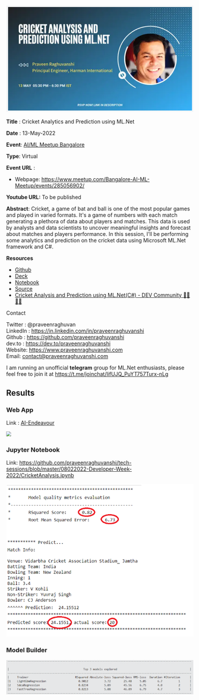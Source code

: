 <img src="assets\ai-ml-session-banner.png" alt="Developer Week" style="zoom:80%;" />



**Title** : Cricket Analytics and Prediction using ML.Net

**Date** : 13-May-2022

**Event**: [AI/ML Meetup Bangalore](https://www.meetup.com/Bangalore-AI-ML-Meetup/events/285056902/)

**Type**: Virtual

**Event URL** :

- Webpage: https://www.meetup.com/Bangalore-AI-ML-Meetup/events/285056902/

**Youtube URL:** To be published

**Abstract**: Cricket, a game of bat and ball is one of the most popular games and played in varied formats. It's a game of numbers with each match generating a plethora of data about players and matches. This data is used by analysts and data scientists to uncover meaningful insights and forecast about matches and players performance. In this session, I'll be performing some analytics and prediction on the cricket data using Microsoft ML.Net framework and C#.

**Resources**

- [Github](https://github.com/praveenraghuvanshi/tech-sessions/tree/master/13052022-AI-ML-Bangalore-Meetup)
- [Deck](cricket-analytics.pdf)
- [Notebook](CricketAnalysis.ipynb)
- [Source](src/SportAnalytics)
- [Cricket Analysis and Prediction using ML.Net(C#) - DEV Community 👩‍💻👨‍💻](https://dev.to/praveenraghuvanshi/cricket-analysis-and-prediction-using-mlnetc-56od)

Contact

Twitter : @praveenraghuvan\
LinkedIn : https://in.linkedin.com/in/praveenraghuvanshi \
Github : https://github.com/praveenraghuvanshi \
dev.to : https://dev.to/praveenraghuvanshi \
Website: https://www.praveenraghuvanshi.com \
Email: contact@praveenraghuvanshi.com 

I am running an unofficial **telegram** group for ML.Net enthusiasts, please feel free to join it at https://t.me/joinchat/IifUJQ_PuYT757Turx-nLg

## Results

### Web App

 Link : [AI-Endeavour ](https://aiendeavour.azurewebsites.net/home)



<img src="assets\cricket-prediction.gif" style="zoom:80%;" />



### Jupyter Notebook

Link: https://github.com/praveenraghuvanshi/tech-sessions/blob/master/08022022-Developer-Week-2022/CricketAnalysis.ipynb

<img src="assets\metrics-prediction.png" alt="metrics-prediction" style="zoom:80%;" />



### Model Builder

<img src="assets\ml-builder-metrics.png" style="zoom:80%;" />

